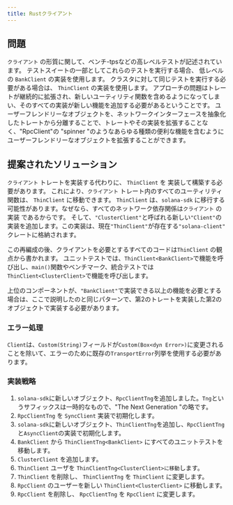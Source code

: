 ```yaml
---
title: Rustクライアント
---
```


## 問題

`クライアント` の形質に関して、ベンチ-tpsなどの高レベルテストが記述されています。 テストスイートの一部としてこれらのテストを実行する場合、 低レベルの `BankClient` の実装を使用します。 クラスタに対して同じテストを実行する必要がある場合は、 `ThinClient` の実装を使用します。 アプローチの問題はトレートが継続的に拡張され、新しいユーティリティ関数を含めるようになってしまい、そのすべての実装が新しい機能を追加する必要があるということです。 ユーザーフレンドリーなオブジェクトを、ネットワークインターフェースを抽象化したトレートから分離することで、トレートやその実装を拡張することなく、"RpcClient"の "spinner "のようなあらゆる種類の便利な機能を含むようにユーザーフレンドリーなオブジェクトを拡張することができます。

## 提案されたソリューション

`クライアント` トレートを実装する代わりに、 `ThinClient` を 実装して構築する必要があります。 これにより、`クライアント` トレート内のすべてのユーティリティ関数は、 `ThinClient` に移動できます。 `ThinClient` は、`solana-sdk` に移行する可能性があります。なぜなら、すべてのネットワーク依存関係は`クライアント` の実装 であるからです。 そして、`"ClusterClient"`と呼ばれる新しい`"Client"`の実装を追加します。この実装は、現在`"ThinClient"`が存在する`"solana-client" `クレートに格納されます。

この再編成の後、クライアントを必要とするすべてのコードは`ThinClient` の観点から書かれます。 ユニットテストでは、`ThinClient<BankClient>`で機能を呼び出し、`main()`関数やベンチマーク、統合テストでは`ThinClient<ClusterClient>`で機能を呼び出します。

上位のコンポーネントが、`"BankClient"`で実装できる以上の機能を必要とする場合は、ここで説明したのと同じパターンで、第2のトレートを実装した第2のオブジェクトで実装する必要があります。

### エラー処理

`Client`は、`Custom(String)`フィールドが`Custom(Box<dyn Error>)`に変更されることを除いて、エラーのために既存の`TransportError`列挙を使用する必要があります。

### 実装戦略

1. `solana-sdk`に新しいオブジェクト、`RpcClientTng`を追加しました。`Tng`というサフィックスは一時的なもので、"The Next Generation "の略です。
2. `RpcClientTng` を `SyncClient` 実装で初期化します。
3. `solana-sdk`に新しいオブジェクト、`ThinClientTng`を追加し、`RpcClientTng`と`AsyncClient`の実装で初期化します。
4. `BankClient` から `ThinClientTng<BankClient>` にすべてのユニットテストを移動します。
5. `ClusterClient` を追加します。
6. `ThinClient` ユーザを `ThinClientTng<ClusterClient>に移動`します。
7. `ThinClient` を削除し、 `ThinClientTng` を `ThinClient` に変更します。
8. `RpcClient` のユーザーを新しい `ThinClient<ClusterClient>` に移動します。
9. `RpcClient` を削除し、 `RpcClientTng` を `RpcClient` に変更します。
